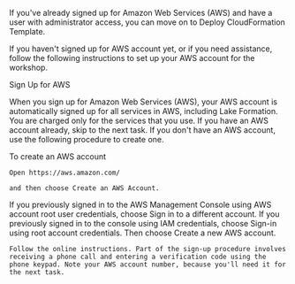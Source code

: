 If you've already signed up for Amazon Web Services (AWS) and have a user with administrator access, you can move on to Deploy CloudFormation Template.

If you haven't signed up for AWS account yet, or if you need assistance, follow the following instructions to set up your AWS account for the workshop.

Sign Up for AWS

When you sign up for Amazon Web Services (AWS), your AWS account is automatically signed up for all services in AWS, including Lake Formation. You are charged only for the services that you use. If you have an AWS account already, skip to the next task. If you don't have an AWS account, use the following procedure to create one.

To create an AWS account

    Open https://aws.amazon.com/

    and then choose Create an AWS Account.

If you previously signed in to the AWS Management Console using AWS account root user credentials, choose Sign in to a different account. If you previously signed in to the console using IAM credentials, choose Sign-in using root account credentials. Then choose Create a new AWS account.

    Follow the online instructions. Part of the sign-up procedure involves receiving a phone call and entering a verification code using the phone keypad. Note your AWS account number, because you'll need it for the next task.

